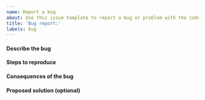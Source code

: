 ```yaml
---
name: Report a bug
about: Use this issue template to report a bug or problem with the codebase
title: 'Bug report:'
labels: bug
---
```


<!-- This issue template should be used to report a bug.
If you are experiencing a different kind of problem working while with the codebase or OpenScPCA software tools, please make a Troubleshooting post in GitHub Discussions instead. -->

#### Describe the bug

<!-- Provide a clear and concise description of what the bug is. -->



#### Steps to reproduce

<!-- Provide all necessary information to reproduce the bug, including:
- Steps to take and/or the exact code to run to reproduce the bug
- Which environment you are observing the bug in (e.g., which analysis module's conda environment) -->



#### Consequences of the bug

<!-- Describe what the consequence(s) of this bug. For example:
- The bug produces to a particular error message (please include the error message here)
- The bug does not produce an error message but code does not yield the expected result
-->



#### Proposed solution (optional)

<!-- _Optionally_, describe a potential solution to the bug -->
